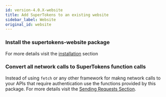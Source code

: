 ```yaml
---
id: version-4.0.X-website
title: Add SuperTokens to an existing website
sidebar_label: Website
original_id: website
---
```


### Install the supertokens-website package

For more details visit the [installation](../frontend/website/installation) section

### Convert all network calls to SuperTokens function calls

Instead of using ```fetch``` or any other framework for makng network calls to your APIs that require authentication use the functions provided by this package. For more details visit the [Sending Requests Section](../frontend/website/sending-requests).